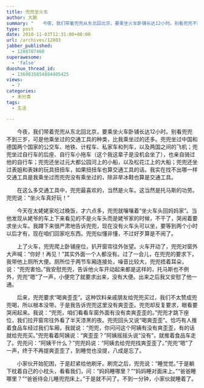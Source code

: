 ```yaml
---
title: 兜兜坐火车
author: 大鹏
summary: "　　今夜，我们带着兜兜从东北回北京，要乘坐火车卧铺长达12小时。别看兜兜不到三岁，可是他乘坐过的交通工具的种类，比我乘坐过的还多。兜兜坐过中国和德国两个国家的公交车、地铁、计程车、私家车和列车，以及两国之间的飞机；兜兜坐过自行车的后座、自行车小拖车（这个我这辈子是没机会坐了），也亲自骑过他的自行车；兜兜还坐过元大都公园河上的小船，以及松花江上的大船；兜兜还坐过表姐和表妹的玩具扭扭车，如果扭扭车也算交通工具的话。我实在找不出哪一样交通工具是我乘坐过而兜兜没有乘坐过的，除非旱冰鞋也算是交通工具。"
type: post
date: 2010-11-03T12:31:00+00:00
url: /archives/12803
jabber_published:
  - 1288787460
superawesome:
  - 'false'
duoshuo_thread_id:
  - 1360835854884405425
views:
  - 7
categories:
  - 未分类
tags:
  - 生活

---
```

　　今夜，我们带着兜兜从东北回北京，要乘坐火车卧铺长达12小时。别看兜兜不到三岁，可是他乘坐过的交通工具的种类，比我乘坐过的还多。兜兜坐过中国和德国两个国家的公交车、地铁、计程车、私家车和列车，以及两国之间的飞机；兜兜坐过自行车的后座、自行车小拖车（这个我这辈子是没机会坐了），也亲自骑过他的自行车；兜兜还坐过元大都公园河上的小船，以及松花江上的大船；兜兜还坐过表姐和表妹的玩具扭扭车，如果扭扭车也算交通工具的话。我实在找不出哪一样交通工具是我乘坐过而兜兜没有乘坐过的，除非旱冰鞋也算是交通工具。
  
　　在这么多交通工具中，兜兜最喜欢的，当然是火车。这当然是托马斯的功劳。兜兜说：“坐火车真好玩！”
  
　　今天在太姥姥家吃过晚饭，才六点多，兜兜就嚷嚷着“坐火车头回妈妈家”。当他发现从姥爷的车上下来看见的不是火车头而是姥爷家的时候，不干了，哭闹着要求坐火车。我蹲下来很严肃地告诉兜兜，现在没有火车头可以坐，要等到两个小时以后才有，现在咱们回家吃东西。兜兜似懂非懂，不过好歹算是不闹了。
  
　　上了火车，兜兜爬上卧铺座位，扒开窗帘往外张望。火车开动了，兜兜对窗外大声喊：“你好！再见！”其实外面一个人都没有。过了一会儿，在兜兜的要求下，我带他上厕所大便。厕所位于两节车厢连接处，噪音比较大，兜兜捂着耳朵，说：“兜兜害怕。”我安慰兜兜，告诉他火车开动起来都是这样的，托马斯也不例外，兜兜“嗯”了一声，小便完了就要求出来，没有大便。出来之后我又安慰了他一通。
  
　　后来，兜兜要求“喝爽歪歪”。这种饮料亲戚朋友给兜兜买过，我们不太赞成兜兜喝，所以根本没带。于是我告诉兜兜这里没有爽歪歪。兜兜却反复要求，眼看要哭闹起来。我说：“兜兜，咱们看看车窗外面有没有卖爽歪歪的。”兜兜才跳下座位，我们拉开窗帘往外看了半天漆黑的夜。兜兜回头又说“喝爽歪歪”。恰巧有人推着食品车经过我们车厢，我就说：“兜兜，你问问这个阿姨有没有爽歪歪，有的话就给兜兜买。”兜兜看着阿姨说：“爽歪歪？”阿姨摇摇头说“没有”，就推着食品车走了。兜兜问：“阿姨干什么？”兜兜妈说：“阿姨去给兜兜找爽歪歪了。”兜兜“嗯”了一声，终于不再提爽歪歪了，到睡觉也没提，八成是忘了。
  
　　小家伙开始犯困，于是赶紧给他刷牙。刷完之后，兜兜说：“睡觉觉。”于是躺下枕着自己的小枕头，看看我们，问：“妈妈睡哪里？”“妈妈睡对面床上。”“爸爸睡哪里？”“爸爸待会儿睡兜兜床上。”于是就不问了。不到一分钟，小家伙就睡着了。
